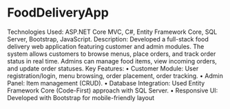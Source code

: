 # FoodDeliveryApp
Technologies Used: ASP.NET Core MVC, C#, Entity Framework Core, SQL Server, Bootstrap, JavaScript.
Description: Developed a full-stack food delivery web application featuring customer and admin modules. The system allows customers to browse menus, place orders, and track order status in real time. Admins can manage food items, view incoming orders, and update order statuses.
Key Features:
•	Customer Module: User registration/login, menu browsing, order placement, order tracking.
•	Admin Panel: Item management (CRUD).
•	Database Integration: Used Entity Framework Core (Code-First) approach with SQL Server.
•	Responsive UI: Developed with Bootstrap for mobile-friendly layout
